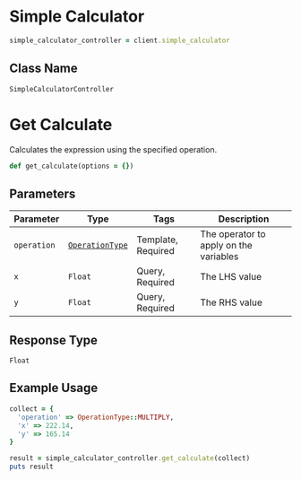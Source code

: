 # Simple Calculator

```ruby
simple_calculator_controller = client.simple_calculator
```

## Class Name

`SimpleCalculatorController`


# Get Calculate

Calculates the expression using the specified operation.

```ruby
def get_calculate(options = {})
```

## Parameters

| Parameter | Type | Tags | Description |
|  --- | --- | --- | --- |
| `operation` | [`OperationType`](../../doc/models/operation-type.md) | Template, Required | The operator to apply on the variables |
| `x` | `Float` | Query, Required | The LHS value |
| `y` | `Float` | Query, Required | The RHS value |

## Response Type

`Float`

## Example Usage

```ruby
collect = {
  'operation' => OperationType::MULTIPLY,
  'x' => 222.14,
  'y' => 165.14
}

result = simple_calculator_controller.get_calculate(collect)
puts result
```

